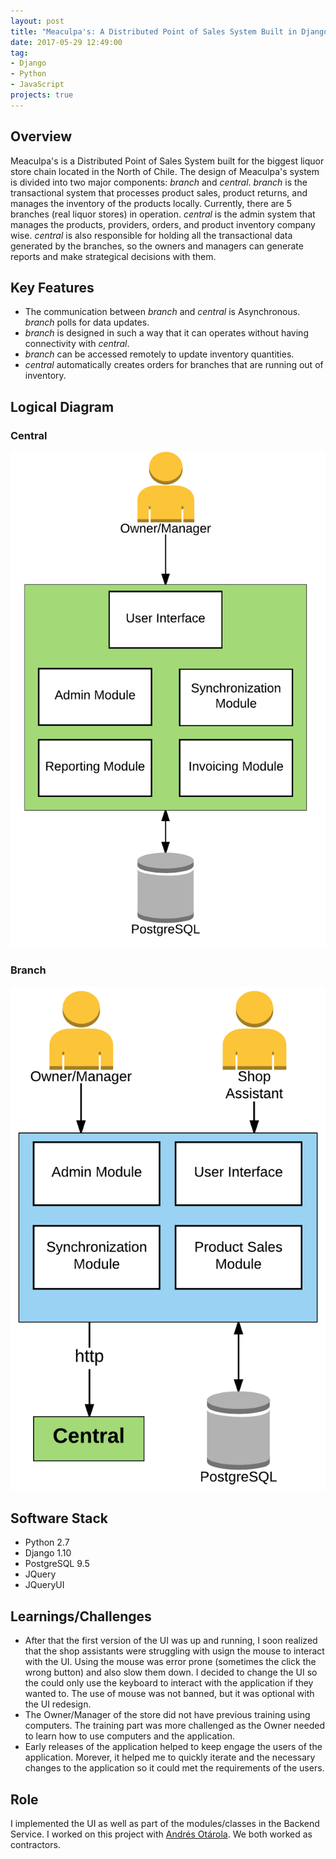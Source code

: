 ```yaml
---
layout: post
title: "Meaculpa's: A Distributed Point of Sales System Built in Django"
date: 2017-05-29 12:49:00
tag:
- Django
- Python
- JavaScript
projects: true
---
```

## Overview
Meaculpa's is a Distributed Point of Sales System built for the biggest liquor store chain located in the North of Chile. The design of Meaculpa's system is divided into two major components: *branch* and *central*. *branch* is the transactional system that processes product sales, product returns, and manages the inventory of the products locally. Currently, there are 5 branches (real liquor stores) in operation. *central* is the admin system that manages the products, providers, orders, and product inventory company wise. *central* is also responsible for holding all the transactional data generated by the branches, so the owners and managers can generate reports and make strategical decisions with them.

## Key Features
* The communication between *branch* and *central* is Asynchronous. *branch* polls for data updates.
* *branch* is designed in such a way that it can operates without having connectivity with *central*.
* *branch* can be accessed remotely to update inventory quantities.
* *central* automatically creates orders for branches that are running out of inventory.

## Logical Diagram
### Central
![Central Logical Diagram](/assets/images/projects/meaculpas/central_logical_diagram.png)
### Branch
![Branch Logical Diagram](/assets/images/projects/meaculpas/branch_logical_diagram.png)

## Software Stack
* Python 2.7
* Django 1.10
* PostgreSQL 9.5
* JQuery
* JQueryUI

## Learnings/Challenges
* After that the first version of the UI was up and running, I soon realized that the shop assistants were struggling with usign the mouse to interact with the UI. Using the mouse was error prone (sometimes the click the wrong button) and also slow them down. I decided to change the UI so the could only use the keyboard to interact with the application if they wanted to. The use of mouse was not banned, but it was optional with the UI redesign.
* The Owner/Manager of the store did not have previous training using computers. The training part was more challenged as the Owner needed to learn how to use computers and the application.
* Early releases of the application helped to keep engage the users of the application. Morever, it helped me to quickly iterate and the necessary changes to the application so it could met the requirements of the users.

## Role
I implemented the UI as well as part of the modules/classes in the Backend Service. I worked on this project with [Andrés Otárola](https://github.com/aotarola). We both worked as contractors.
